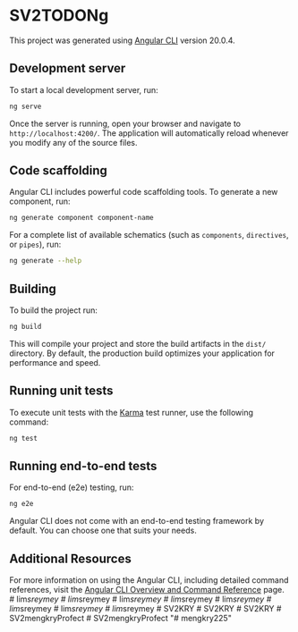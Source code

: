 # SV2TODONg

This project was generated using [Angular CLI](https://github.com/angular/angular-cli) version 20.0.4.

## Development server

To start a local development server, run:

```bash
ng serve
```

Once the server is running, open your browser and navigate to `http://localhost:4200/`. The application will automatically reload whenever you modify any of the source files.

## Code scaffolding

Angular CLI includes powerful code scaffolding tools. To generate a new component, run:

```bash
ng generate component component-name
```

For a complete list of available schematics (such as `components`, `directives`, or `pipes`), run:

```bash
ng generate --help
```

## Building

To build the project run:

```bash
ng build
```

This will compile your project and store the build artifacts in the `dist/` directory. By default, the production build optimizes your application for performance and speed.

## Running unit tests

To execute unit tests with the [Karma](https://karma-runner.github.io) test runner, use the following command:

```bash
ng test
```

## Running end-to-end tests

For end-to-end (e2e) testing, run:

```bash
ng e2e
```

Angular CLI does not come with an end-to-end testing framework by default. You can choose one that suits your needs.

## Additional Resources

For more information on using the Angular CLI, including detailed command references, visit the [Angular CLI Overview and Command Reference](https://angular.dev/tools/cli) page.
#   l i m _ s r e y m e y  
 #   l i m _ s r e y m e y  
 #   l i m _ s r e y m e y  
 #   l i m _ s r e y m e y  
 #   l i m _ s r e y m e y  
 #   l i m _ s r e y m e y  
 #   l i m _ s r e y m e y  
 #   l i m _ s r e y m e y  
 #   S V 2 K R Y  
 #   S V 2 K R Y  
 #   S V 2 K R Y  
 #   S V 2 m e n g k r y P r o f e c t  
 #   S V 2 m e n g k r y P r o f e c t  
 "# mengkry225" 
